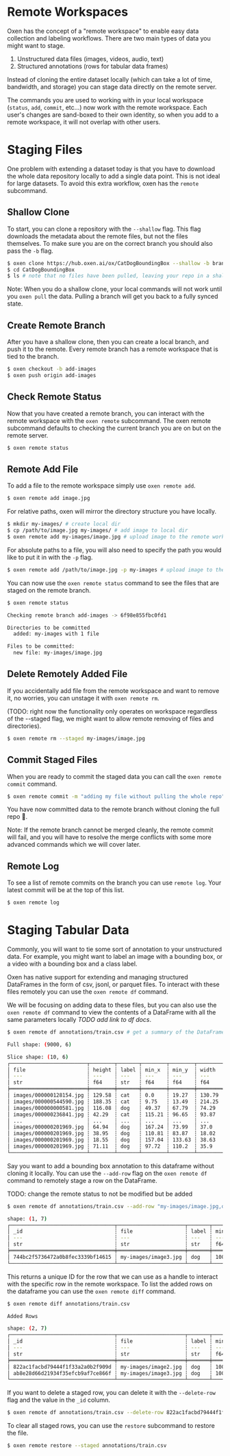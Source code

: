 # Remote Workspaces

Oxen has the concept of a "remote workspace" to enable easy data collection and labeling workflows. There are two main types of data you might want to stage.

1) Unstructured data files (images, videos, audio, text)
2) Structured annotations (rows for tabular data frames)

Instead of cloning the entire dataset locally (which can take a lot of time, bandwidth, and storage) you can stage data directly on the remote server.

The commands you are used to working with in your local workspace (`status`, `add`, `commit`, etc...) now work with the remote workspace. Each user's changes are sand-boxed to their own identity, so when you add to a remote workspace, it will not overlap with other users.

# Staging Files

One problem with extending a dataset today is that you have to download the whole data repository locally to add a single data point. This is not ideal for large datasets. To avoid this extra workflow, oxen has the `remote` subcommand.

## Shallow Clone

To start, you can clone a repository with the `--shallow` flag. This flag downloads the metadata about the remote files, but not the files themselves. To make sure you are on the correct branch you should also pass the `-b` flag.

```bash
$ oxen clone https://hub.oxen.ai/ox/CatDogBoundingBox --shallow -b branch-name
$ cd CatDogBoundingBox
$ ls # note that no files have been pulled, leaving your repo in a shallow state
```

Note: When you do a shallow clone, your local commands will not work until you `oxen pull` the data. Pulling a branch will get you back to a fully synced state.

## Create Remote Branch

After you have a shallow clone, then you can create a local branch, and push it to the remote. Every remote branch has a remote workspace that is tied to the branch.

```bash 
$ oxen checkout -b add-images
$ oxen push origin add-images
```

## Check Remote Status

Now that you have created a remote branch, you can interact with the remote workspace with the `oxen remote` subcommand. The oxen remote subcommand defaults to checking the current branch you are on but on the remote server.

```bash
$ oxen remote status
```

## Remote Add File

To add a file to the remote workspace simply use `oxen remote add`.

```bash
$ oxen remote add image.jpg
```

For relative paths, oxen will mirror the directory structure you have locally.

```bash
$ mkdir my-images/ # create local dir
$ cp /path/to/image.jpg my-images/ # add image to local dir
$ oxen remote add my-images/image.jpg # upload image to the remote workspace in the my-images/ directory
```

For absolute paths to a file, you will also need to specify the path you would like to put it in with the `-p` flag.

```bash
$ oxen remote add /path/to/image.jpg -p my-images # upload image to the remote workspace
```

You can now use the `oxen remote status` command to see the files that are staged on the remote branch.

```bash
$ oxen remote status

Checking remote branch add-images -> 6f98e855fbc0fd1

Directories to be committed
  added: my-images with 1 file

Files to be committed:
  new file: my-images/image.jpg

```

## Delete Remotely Added File

If you accidentally add file from the remote workspace and want to remove it, no worries, you can unstage it with `oxen remote rm`. 

(TODO: right now the functionality only operates on workspace regardless of the --staged flag, we might want to allow remote removing of files and directories).

```bash
$ oxen remote rm --staged my-images/image.jpg
```

## Commit Staged Files

When you are ready to commit the staged data you can call the `oxen remote commit` command.

```bash
$ oxen remote commit -m "adding my file without pulling the whole repo"
```

You have now committed data to the remote branch without cloning the full repo 🎉.

Note: If the remote branch cannot be merged cleanly, the remote commit will fail, and you will have to resolve the merge conflicts with some more advanced commands which we will cover later.

## Remote Log

To see a list of remote commits on the branch you can use `remote log`. Your latest commit will be at the top of this list.

```bash
$ oxen remote log
```

# Staging Tabular Data

Commonly, you will want to tie some sort of annotation to your unstructured data. For example, you might want to label an image with a bounding box, or a video with a bounding box and a class label.

Oxen has native support for extending and managing structured DataFrames in the form of csv, jsonl, or parquet files. To interact with these files remotely you can use the `oxen remote df` command.

We will be focusing on adding data to these files, but you can also use the `oxen remote df` command to view the contents of a DataFrame with all the same parameters locally *TODO add link to df docs*.

```bash
$ oxen remote df annotations/train.csv # get a summary of the DataFrame

Full shape: (9000, 6)

Slice shape: (10, 6)
┌─────────────────────────┬────────┬───────┬────────┬────────┬────────┐
│ file                    ┆ height ┆ label ┆ min_x  ┆ min_y  ┆ width  │
│ ---                     ┆ ---    ┆ ---   ┆ ---    ┆ ---    ┆ ---    │
│ str                     ┆ f64    ┆ str   ┆ f64    ┆ f64    ┆ f64    │
╞═════════════════════════╪════════╪═══════╪════════╪════════╪════════╡
│ images/000000128154.jpg ┆ 129.58 ┆ cat   ┆ 0.0    ┆ 19.27  ┆ 130.79 │
│ images/000000544590.jpg ┆ 188.35 ┆ cat   ┆ 9.75   ┆ 13.49  ┆ 214.25 │
│ images/000000000581.jpg ┆ 116.08 ┆ dog   ┆ 49.37  ┆ 67.79  ┆ 74.29  │
│ images/000000236841.jpg ┆ 42.29  ┆ cat   ┆ 115.21 ┆ 96.65  ┆ 93.87  │
│ ...                     ┆ ...    ┆ ...   ┆ ...    ┆ ...    ┆ ...    │
│ images/000000201969.jpg ┆ 64.94  ┆ dog   ┆ 167.24 ┆ 73.99  ┆ 37.0   │
│ images/000000201969.jpg ┆ 38.95  ┆ dog   ┆ 110.81 ┆ 83.87  ┆ 18.02  │
│ images/000000201969.jpg ┆ 18.55  ┆ dog   ┆ 157.04 ┆ 133.63 ┆ 38.63  │
│ images/000000201969.jpg ┆ 71.11  ┆ dog   ┆ 97.72  ┆ 110.2  ┆ 35.9   │
└─────────────────────────┴────────┴───────┴────────┴────────┴────────┘
```

Say you want to add a bounding box annotation to this dataframe without cloning it locally. You can use the `--add-row` flag on the `oxen remote df` command to remotely stage a row on the DataFrame.

TODO: change the remote status to not be modified but be added


```bash
$ oxen remote df annotations/train.csv --add-row "my-images/image.jpg,dog,100,100,200,200"

shape: (1, 7)
┌──────────────────────────────────┬──────────────────────┬───────┬───────┬───────┬───────┬────────┐
│ _id                              ┆ file                 ┆ label ┆ min_x ┆ min_y ┆ width ┆ height │
│ ---                              ┆ ---                  ┆ ---   ┆ ---   ┆ ---   ┆ ---   ┆ ---    │
│ str                              ┆ str                  ┆ str   ┆ f64   ┆ f64   ┆ f64   ┆ f64    │
╞══════════════════════════════════╪══════════════════════╪═══════╪═══════╪═══════╪═══════╪════════╡
│ 744bc2f5736472a0b8fec3339bf14615 ┆ my-images/image3.jpg ┆ dog   ┆ 100.0 ┆ 100.0 ┆ 200.0 ┆ 200.0  │
└──────────────────────────────────┴──────────────────────┴───────┴───────┴───────┴───────┴────────┘
```

This returns a unique ID for the row that we can use as a handle to interact with the specific row in the remote workspace. To list the added rows on the dataframe you can use the `oxen remote diff` command.

```bash
$ oxen remote diff annotations/train.csv

Added Rows

shape: (2, 7)
┌──────────────────────────────────┬──────────────────────┬───────┬───────┬───────┬───────┬────────┐
│ _id                              ┆ file                 ┆ label ┆ min_x ┆ min_y ┆ width ┆ height │
│ ---                              ┆ ---                  ┆ ---   ┆ ---   ┆ ---   ┆ ---   ┆ ---    │
│ str                              ┆ str                  ┆ str   ┆ f64   ┆ f64   ┆ f64   ┆ f64    │
╞══════════════════════════════════╪══════════════════════╪═══════╪═══════╪═══════╪═══════╪════════╡
│ 822ac1facbd79444f1f33a2a0b2f909d ┆ my-images/image2.jpg ┆ dog   ┆ 100.0 ┆ 100.0 ┆ 200.0 ┆ 200.0  │
│ ab8e28d66d21934f35efcb9af7ce866f ┆ my-images/image3.jpg ┆ dog   ┆ 100.0 ┆ 100.0 ┆ 200.0 ┆ 200.0  │
└──────────────────────────────────┴──────────────────────┴───────┴───────┴───────┴───────┴────────┘
```

If you want to delete a staged row, you can delete it with the `--delete-row` flag and the value in the `_id` column.

```bash
$ oxen remote df annotations/train.csv --delete-row 822ac1facbd79444f1f33a2a0b2f909d
```

To clear all staged rows, you can use the `restore` subcommand to restore the file.

```bash
$ oxen remote restore --staged annotations/train.csv
```
